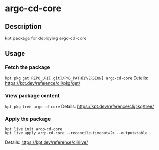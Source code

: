 # argo-cd-core

## Description
kpt package for deploying argo-cd-core

## Usage

### Fetch the package
`kpt pkg get REPO_URI[.git]/PKG_PATH[@VERSION] argo-cd-core`
Details: https://kpt.dev/reference/cli/pkg/get/

### View package content
`kpt pkg tree argo-cd-core`
Details: https://kpt.dev/reference/cli/pkg/tree/

### Apply the package
```
kpt live init argo-cd-core
kpt live apply argo-cd-core --reconcile-timeout=2m --output=table
```
Details: https://kpt.dev/reference/cli/live/
